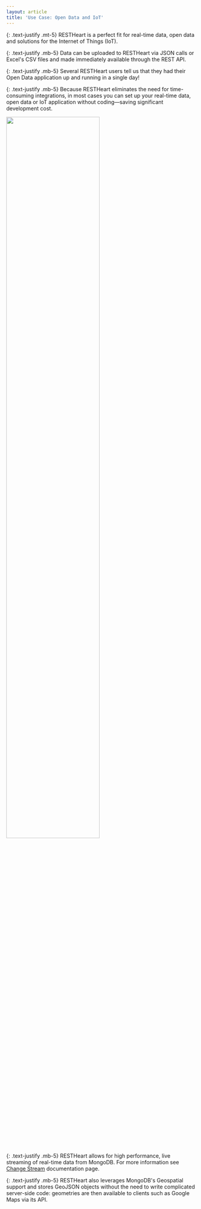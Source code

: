 ```yaml
---
layout: article
title: 'Use Case: Open Data and IoT'
---
```


{: .text-justify .mt-5}
RESTHeart is a perfect fit for real-time data, open data and solutions for the Internet of Things (IoT).

{: .text-justify .mb-5}
Data can be uploaded to RESTHeart via JSON calls or Excel's CSV files and made immediately available through the REST API.

{: .text-justify .mb-5}
Several RESTHeart users tell us that they had their Open Data application up and running in a single day!

{: .text-justify .mb-5}
Because RESTHeart eliminates the need for time-consuming integrations, in most cases you can set up your real-time data, open data or IoT application without coding—saving significant development cost.

<img src="/images/restheart-open-data-and-iot.svg" width="70%" height="auto" class="mx-auto d-block img-responsive" />

{: .text-justify .mb-5}
RESTHeart allows for high performance, live streaming of real-time data from MongoDB. For more information see [Change Stream](/docs/change-streams/) documentation page.

{: .text-justify .mb-5}
RESTHeart also leverages MongoDB's Geospatial support and stores GeoJSON objects without the need to write complicated server-side code: geometries are then available to clients such as Google Maps via its API.
